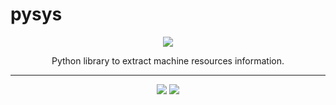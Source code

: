 # pysys
<p align="center">
    <a href="#logo" alt="pysys logo">
        <img src="http://uupload.ir/files/lls2_capture.png" /></a>
</p>
<p align="center">
Python library to extract machine resources information.
</p>

---

<p align="center">
    <a href="#travis" alt="travis ci">
        <img src="https://travis-ci.com/aligholamee/pysys.svg?token=gYMHKihsfvyCN8TKR6jd&branch=master" /></a>
    <a href="https://codecov.io/gh/aligholamee/pysys">
        <img src="https://codecov.io/gh/aligholamee/pysys/branch/master/graph/badge.svg" /></a>
</p>
